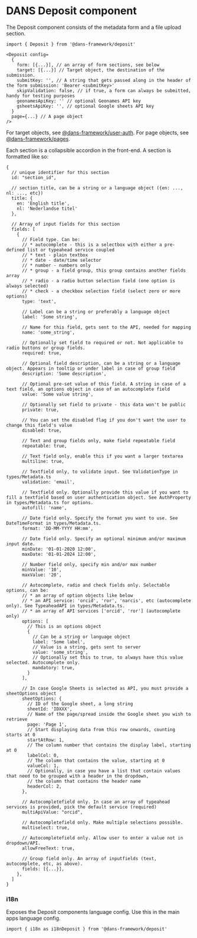 # DANS Deposit component

The Deposit component consists of the metadata form and a file upload section.

    import { Deposit } from '@dans-framework/deposit'

    <Deposit config=
      {
        form: [{...}], // an array of form sections, see below
        target: [{...}] // Target object, the destination of the submission.
        submitKey: '', // A string that gets passed along in the header of the form submission: 'Bearer <submitKey>'
        skipValidation: false, // if true, a form can always be submitted, handy for testing purposes
        geonamesApiKey: '' // optional Geonames API key
        gsheetsApiKey: '', // optional Google sheets API key
      }
      page={...} // A page object
    />

For target objects, see [@dans-framework/user-auth](/packes/auth/README.md).
For page objects, see [@dans-framework/pages](/packages/pages/README.md).

Each section is a collapsible accordion in the front-end. A section is formatted like so:

    {
      // unique identifier for this section
      id: "section_id",

      // section title, can be a string or a language object ({en: ..., nl: ..., etc})
      title: {
        en: 'English title',
        nl: 'Nederlandse titel'
      },

      // Array of input fields for this section
      fields: [
        {
          // Field type. Can be:
          // * autocomplete - this is a selectbox with either a pre-defined list or typeahead service coupled
          // * text - plain textbox
          // * date - date/time selector
          // * number - numbers only
          // * group - a field group, this group contains another fields array
          // * radio - a radio button selection field (one option is always selected)
          // * check - a checkbox selection field (select zero or more options)
          type: 'text',

          // Label can be a string or preferably a language object
          label: 'Some string',

          // Name for this field, gets sent to the API, needed for mapping
          name: 'some_string',

          // Optionally set field to required or not. Not applicable to radio buttons or group fields.
          required: true,

          // Optional field description, can be a string or a language object. Appears in tooltip or under label in case of group field
          description: 'Some description',

          // Optional pre-set value of this field. A string in case of a text field, an options object in case of an autocomplete field
          value: 'Some value string',

          // Optionally set field to private - this data won't be public
          private: true,

          // You can set the disabled flag if you don't want the user to change this field's value
          disabled: true,

          // Text and group fields only, make field repeatable field
          repeatable: true,

          // Text field only, enable this if you want a larger textarea
          multiline: true,

          // Textfield only, to validate input. See ValidationType in types/Metadata.ts
          validation: 'email',

          // Textfield only. Optionally provide this value if you want to fill a textfield based on user authentication object. See AuthProperty in types/Metadata.ts for options.
          autofill: 'name',

          // Date field only. Specify the format you want to use. See DateTimeFormat in types/Metadata.ts.
          format: 'DD-MM-YYYY HH:mm',

          // Date field only. Specify an optional minimum and/or maximum input date.
          minDate: '01-01-2020 12:00',
          maxDate: '01-01-2024 12:00',

          // Number field only, specify min and/or max number
          minValue: '10',
          maxValue: '20',

          // Autocomplete, radio and check fields only. Selectable options, can be:
          // * an array of option objects like below
          // * an API service: 'orcid', 'ror', 'narcis', etc (autocomplete only). See TypeaheadAPI in types/Metadata.ts.
          // * an array of API services ['orcid', 'ror'] (autocomplete only)
          options: [
            // This is an options object
            {
              // Can be a string or language object
              label: 'Some label',
              // Value is a string, gets sent to server
              value: 'some_string',
              // Optionally set this to true, to always have this value selected. Autocomplete only.
              mandatory: true,
            }
          ],

          // In case Google Sheets is selected as API, you must provide a sheetOptions object
          sheetOptions: {
            // ID of the Google sheet, a long string
            sheetId: 'IDXXX',
            // Name of the page/spread inside the Google sheet you wish to retrieve
            page: 'Page 1',
            // Start displaying data from this row onwards, counting starts at 0
            startAtRow: 1,
            // The column number that contains the display label, starting at 0
            labelCol: 0,
            // The column that contains the value, starting at 0
            valueCol: 1,
            // Optionally, in case you have a list that contain values that need to be grouped with a header in the dropdown,
            // the column that contains the header name
            headerCol: 2,
          },

          // Autocompletefield only. In case an array of typeahead services is provided, pick the default service (required)
          multiApiValue: "orcid",

          // Autocompletefield only. Make multiple selections possible.
          multiselect: true,

          // Autocompletefield only. Allow user to enter a value not in dropdown/API.
          allowFreeText: true,

          // Group field only. An array of inputfields (text, autocomplete, etc, as above).
          fields: [{...}],
        },
      ]
    }

### i18n

Exposes the Deposit components language config. Use this in the main apps language config.

    import { i18n as i18nDeposit } from '@dans-framework/deposit'
